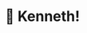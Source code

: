 # 👋 Kenneth!

<!---
dj-leander/dj-leander is a ✨ special ✨ repository because its `README.md` (this file) appears on your GitHub profile.
You can click the Preview link to take a look at your changes.
--->

